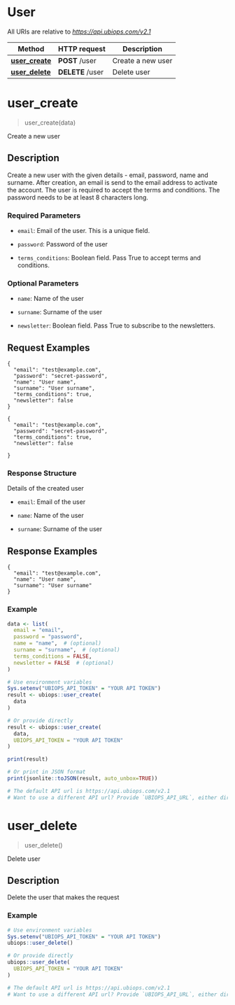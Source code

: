# User

All URIs are relative to *https://api.ubiops.com/v2.1*

Method | HTTP request | Description
------------- | ------------- | -------------
[**user_create**](user.md#user_create) | **POST** /user | Create a new user
[**user_delete**](user.md#user_delete) | **DELETE** /user | Delete user


# **user_create**
> user_create(data)

Create a new user

## Description
Create a new user with the given details - email, password, name and surname. After creation, an email is send to the email address to activate the account.
The user is required to accept the terms and conditions. The password needs to be at least 8 characters long.

### Required Parameters

- `email`: Email of the user. This is a unique field.

- `password`: Password of the user

- `terms_conditions`: Boolean field. Pass True to accept terms and conditions.

### Optional Parameters

- `name`: Name of the user

- `surname`: Surname of the user

- `newsletter`: Boolean field. Pass True to subscribe to the newsletters.

## Request Examples

```
{
  "email": "test@example.com",
  "password": "secret-password",
  "name": "User name",
  "surname": "User surname",
  "terms_conditions": true,
  "newsletter": false
}
```


```
{
  "email": "test@example.com",
  "password": "secret-password",
  "terms_conditions": true,
  "newsletter": false

}
```

### Response Structure
Details of the created user

- `email`: Email of the user

- `name`: Name of the user

- `surname`: Surname of the user

## Response Examples

```
{
  "email": "test@example.com",
  "name": "User name",
  "surname": "User surname"
}
```

### Example
```R
data <- list(
  email = "email",
  password = "password",
  name = "name",  # (optional)
  surname = "surname",  # (optional)
  terms_conditions = FALSE,
  newsletter = FALSE  # (optional)
)

# Use environment variables
Sys.setenv("UBIOPS_API_TOKEN" = "YOUR API TOKEN")
result <- ubiops::user_create(
  data
)

# Or provide directly
result <- ubiops::user_create(
  data,
  UBIOPS_API_TOKEN = "YOUR API TOKEN"
)

print(result)

# Or print in JSON format
print(jsonlite::toJSON(result, auto_unbox=TRUE))

# The default API url is https://api.ubiops.com/v2.1
# Want to use a different API url? Provide `UBIOPS_API_URL`, either directly or as environment variable.
```

# **user_delete**
> user_delete()

Delete user

## Description
Delete the user that makes the request

### Example
```R
# Use environment variables
Sys.setenv("UBIOPS_API_TOKEN" = "YOUR API TOKEN")
ubiops::user_delete()

# Or provide directly
ubiops::user_delete(
  UBIOPS_API_TOKEN = "YOUR API TOKEN"
)

# The default API url is https://api.ubiops.com/v2.1
# Want to use a different API url? Provide `UBIOPS_API_URL`, either directly or as environment variable.
```



